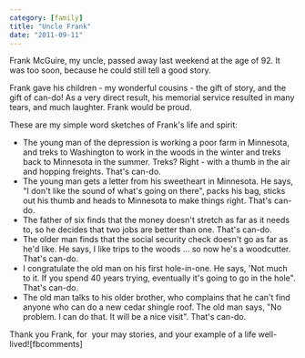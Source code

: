 ```yaml
---
category: [family]
title: "Uncle Frank"
date: "2011-09-11"
---
```


Frank McGuire, my uncle, passed away last weekend at the age of 92. It was too soon, because he could still tell a good story.

Frank gave his children - my wonderful cousins - the gift of story, and the gift of can-do! As a very direct result, his memorial service resulted in many tears, and much laughter. Frank would be proud.

These are my simple word sketches of Frank's life and spirit:

- The young man of the depression is working a poor farm in Minnesota, and treks to Washington to work in the woods in the winter and treks back to Minnesota in the summer. Treks? Right - with a thumb in the air and hopping freights. That's can-do.
- The young man gets a letter from his sweetheart in Minnesota. He says, "I don't like the sound of what's going on there", packs his bag, sticks out his thumb and heads to Minnesota to make things right. That's can-do.
- The father of six finds that the money doesn't stretch as far as it needs to, so he decides that two jobs are better than one. That's can-do.
- The older man finds that the social security check doesn't go as far as he'd like. He says, I like trips to the woods ... so now he's a woodcutter. That's can-do.
- I congratulate the old man on his first hole-in-one. He says, 'Not much to it. If you spend 40 years trying, eventually it's going to go in the hole". That's can-do.
- The old man talks to his older brother, who complains that he can't find anyone who can do a new cedar shingle roof. The old man says, "No problem. I can do that. It will be a nice visit". That's can-do.

Thank you Frank, for  your may stories, and your example of a life well-lived!\[fbcomments\]
